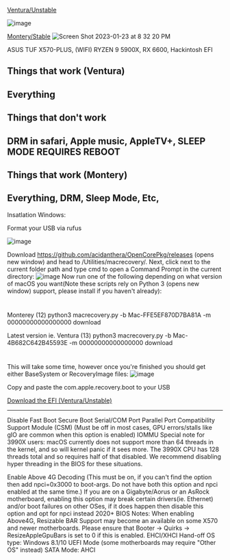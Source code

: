 [Ventura/Unstable](https://github.com/bnunowo/Hackintosh/tree/ventura)

![image](https://user-images.githubusercontent.com/85907829/213875902-b6f091a8-61c4-40ab-982f-45621d817f4a.png)

[Montery/Stable](https://github.com/bnunowo/Hackintosh/tree/Monterey)
![Screen Shot 2023-01-23 at 8 32 20 PM](https://user-images.githubusercontent.com/85907829/214200870-0b318fd6-9fb8-496b-915d-c97920ce3519.png)

ASUS TUF X570-PLUS, (WIFI) RYZEN 9 5900X, RX 6600, Hackintosh EFI


Things that work (Ventura)
------------------
Everything
------------------
Things that don't work
------------------------
DRM in safari,
Apple music,
AppleTV+,
SLEEP MODE REQUIRES REBOOT
---------------------------

Things that work (Montery)
------------------
Everything,
DRM,
Sleep Mode,
Etc,
------------------

Insatlation Windows:

Format your USB via rufus

![image](https://user-images.githubusercontent.com/85907829/213874618-554025e6-a5a6-4d16-86f8-64bfa3d2a93e.png)

Download https://github.com/acidanthera/OpenCorePkg/releases  (opens new window) and head to /Utilities/macrecovery/. Next, click next to the current folder path and type cmd to open a Command Prompt in the current directory:
![image](https://user-images.githubusercontent.com/85907829/213874839-82df2927-fa00-44ab-a892-ad92232e862f.png)
Now run one of the following depending on what version of macOS you want(Note these scripts rely on Python 3 (opens new window) support, please install if you haven't already):

#
Monterey (12)
python3 macrecovery.py -b Mac-FFE5EF870D7BA81A -m 00000000000000000 download

Latest version
ie. Ventura (13)
python3 macrecovery.py -b Mac-4B682C642B45593E -m 00000000000000000 download
#

This will take some time, however once you're finished you should get either BaseSystem or RecoveryImage files:
![image](https://user-images.githubusercontent.com/85907829/213874901-e087e7dc-b352-4bd3-9034-ea7323f9e5d3.png)

Copy and paste the com.apple.recovery.boot to your USB

[Download the EFI (Ventura/Unstable)](https://github.com/bnunowo/Hackintosh/tree/ventura)

------------------------------------
Disable
Fast Boot
Secure Boot
Serial/COM Port
Parallel Port
Compatibility Support Module (CSM) (Must be off in most cases, GPU errors/stalls like gIO are common when this option is enabled)
IOMMU
Special note for 3990X users: macOS currently does not support more than 64 threads in the kernel, and so will kernel panic if it sees more. The 3990X CPU has 128 threads total and so requires half of that disabled. We recommend disabling hyper threading in the BIOS for these situations.

Enable
Above 4G Decoding (This must be on, if you can't find the option then add npci=0x3000 to boot-args. Do not have both this option and npci enabled at the same time.)
If you are on a Gigabyte/Aorus or an AsRock motherboard, enabling this option may break certain drivers(ie. Ethernet) and/or boot failures on other OSes, if it does happen then disable this option and opt for npci instead
2020+ BIOS Notes: When enabling Above4G, Resizable BAR Support may become an available on some X570 and newer motherboards. Please ensure that Booter -> Quirks -> ResizeAppleGpuBars is set to 0 if this is enabled.
EHCI/XHCI Hand-off
OS type: Windows 8.1/10 UEFI Mode (some motherboards may require "Other OS" instead)
SATA Mode: AHCI
